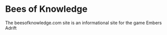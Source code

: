 # Bees of Knowledge

The beesofknowledge.com site is an informational site for the game Embers Adrift
